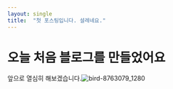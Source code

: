 ```yaml
---
layout: single
title:  "첫 포스팅입니다. 설레네요."
---
```


# 오늘 처음 블로그를 만들었어요

앞으로 열심히 해보겠습니다.![bird-8763079_1280](C:\Repository\GitHubBlog\weinhooney.github.io\images\2024-05-22-first\bird-8763079_1280.webp)
